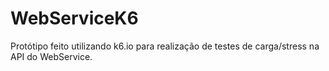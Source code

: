 # WebServiceK6
Protótipo feito utilizando k6.io para realização de testes de carga/stress na API do WebService.
